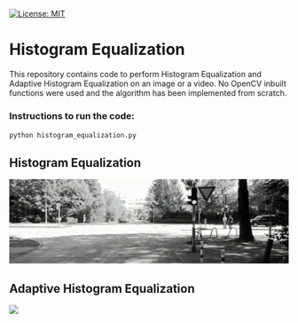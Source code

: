 [![License: MIT](https://img.shields.io/badge/License-MIT-yellow.svg)](https://opensource.org/licenses/MIT)

# Histogram Equalization
This repository contains code to perform Histogram Equalization and Adaptive Histogram Equalization on an image or a video. No OpenCV inbuilt functions were used and the algorithm has been implemented from scratch.

### Instructions to run the code:
```
python histogram_equalization.py
```

## Histogram Equalization
<img src = https://github.com/abhijitmahalle/histogram_equalization/blob/master/gif/histogram_equalization.gif/>  

## Adaptive Histogram Equalization
<img src = https://github.com/abhijitmahalle/histogram_equalization/blob/master/gif/ahe.gif/>

